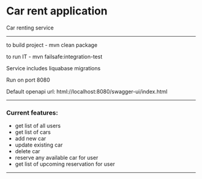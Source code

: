 # Car rent application

Car renting service

---
to build project - mvn clean package

to run IT - mvn failsafe:integration-test

Service includes liquabase migrations

Run on port 8080

Default openapi url: html://localhost:8080/swagger-ui/index.html

---

### Current features:
- get list of all users
- get list of cars
- add new car
- update existing car
- delete car
- reserve any available car for user
- get list of upcoming reservation for user

---

